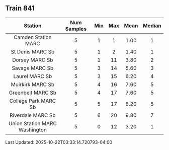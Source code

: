 ## Train 841

| Station | Num Samples | Min | Max | Mean | Median |
| :-----: | :---------: | :-: | :-: | :--: | :----: |
| Camden Station MARC | 5 | 1 | 1 | 1.00 | 1 |
| St Denis MARC Sb | 5 | 1 | 2 | 1.40 | 1 |
| Dorsey MARC Sb | 5 | 1 | 11 | 3.80 | 2 |
| Savage MARC Sb | 5 | 3 | 14 | 5.60 | 3 |
| Laurel MARC Sb | 5 | 3 | 15 | 6.20 | 4 |
| Muirkirk MARC Sb | 5 | 4 | 16 | 7.60 | 5 |
| Greenbelt MARC Sb | 5 | 4 | 17 | 7.60 | 5 |
| College Park MARC Sb | 5 | 5 | 17 | 8.20 | 5 |
| Riverdale MARC Sb | 5 | 6 | 20 | 9.80 | 7 |
| Union Station MARC Washington | 5 | 0 | 12 | 3.20 | 1 |


Last Updated: 2025-10-22T03:33:14.720793-04:00